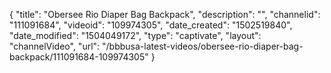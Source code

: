 {
    "title": "Obersee Rio Diaper Bag Backpack",
    "description": "",
    "channelid": "111091684",
    "videoid": "109974305",
    "date_created": "1502519840",
    "date_modified": "1504049172",
    "type": "captivate",
    "layout": "channelVideo",
    "url": "\/bbbusa-latest-videos\/obersee-rio-diaper-bag-backpack\/111091684-109974305"
}